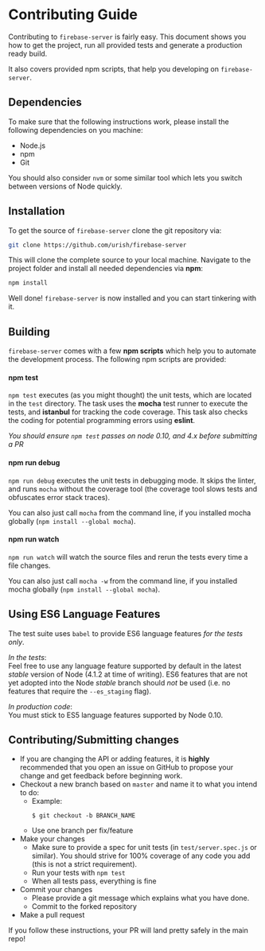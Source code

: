 # Contributing Guide

Contributing to `firebase-server` is fairly easy. This document shows you how to
get the project, run all provided tests and generate a production ready build.

It also covers provided npm scripts, that help you developing on `firebase-server`.

## Dependencies

To make sure that the following instructions work, please install the following dependencies
on you machine:

- Node.js
- npm
- Git

You should also consider `nvm` or some similar tool which lets you switch between versions of Node quickly.

## Installation

To get the source of `firebase-server` clone the git repository via:

```sh
git clone https://github.com/urish/firebase-server
```

This will clone the complete source to your local machine. Navigate to the project folder
and install all needed dependencies via **npm**:

```sh
npm install
```

Well done! `firebase-server` is now installed and you can start tinkering with it.

## Building

`firebase-server` comes with a few **npm scripts** which help you to automate
the development process. The following npm scripts are provided:

#### npm test

`npm test` executes (as you might thought) the unit tests, which are located
in the `test` directory. The task uses the **mocha** test runner to execute
the tests, and **istanbul** for tracking the code coverage. This task also checks
the coding for potential programming errors using **eslint**.

*You should ensure `npm test` passes on node 0.10, and 4.x before submitting a PR*

#### npm run debug

`npm run debug` executes the unit tests in debugging mode. It skips the linter, 
and runs `mocha` without the coverage tool (the coverage tool slows tests and obfuscates error stack traces).

You can also just call `mocha` from the command line, if you installed mocha globally (`npm install --global mocha`).

#### npm run watch

`npm run watch` will watch the source files and rerun the tests every time a file changes.

You can also just call `mocha -w` from the command line, if you installed mocha globally (`npm install --global mocha`).

## Using ES6 Language Features

The test suite uses `babel` to provide ES6 language features *for the tests only*. 

*In the tests*:  
  Feel free to use any language feature supported by default in the latest *stable* version of Node 
  (4.1.2 at time of writing). ES6 features that are not yet adopted into the Node *stable* branch 
  should *not* be used (i.e. no features that require the `--es_staging` flag).

*In production code*:  
  You must stick to ES5 language features supported by Node 0.10.

## Contributing/Submitting changes

- If you are changing the API or adding features, it is **highly** recommended that
 you open an issue on GitHub to propose your change and get feedback before beginning work.
- Checkout a new branch based on `master` and name it to what you intend to do:
  - Example:
    ````
    $ git checkout -b BRANCH_NAME
    ````
  - Use one branch per fix/feature
- Make your changes
  - Make sure to provide a spec for unit tests (in `test/server.spec.js` or similar). 
    You should strive for 100% coverage of any code you add (this is not a strict requirement).
  - Run your tests with `npm test`
  - When all tests pass, everything is fine
- Commit your changes
  - Please provide a git message which explains what you have done.  
  - Commit to the forked repository
- Make a pull request

If you follow these instructions, your PR will land pretty safely in the main repo!
